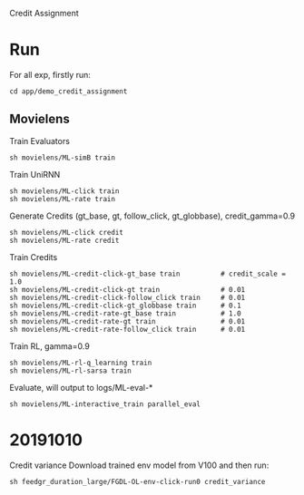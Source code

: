 Credit Assignment

# Run
For all exp, firstly run:

	cd app/demo_credit_assignment	
## Movielens
Train Evaluators

	sh movielens/ML-simB train 
Train UniRNN

	sh movielens/ML-click train
	sh movielens/ML-rate train
Generate Credits (gt_base, gt, follow_click, gt_globbase), credit_gamma=0.9

	sh movielens/ML-click credit
	sh movielens/ML-rate credit
Train Credits

	sh movielens/ML-credit-click-gt_base train 			# credit_scale = 1.0
	sh movielens/ML-credit-click-gt train 				# 0.01
	sh movielens/ML-credit-click-follow_click train 	# 0.01
	sh movielens/ML-credit-click-gt_globbase train 		# 0.1
	sh movielens/ML-credit-rate-gt_base train 			# 1.0
	sh movielens/ML-credit-rate-gt train 				# 0.01
	sh movielens/ML-credit-rate-follow_click train  	# 0.01
Train RL, gamma=0.9

	sh movielens/ML-rl-q_learning train
	sh movielens/ML-rl-sarsa train
Evaluate, will output to logs/ML-eval-*

	sh movielens/ML-interactive_train parallel_eval


# 20191010

Credit variance
Download trained env model from V100 and then run:

	sh feedgr_duration_large/FGDL-OL-env-click-run0 credit_variance